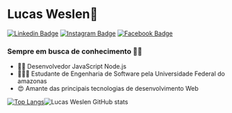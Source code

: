 #  Lucas Weslen👋

 [![Linkedin Badge](https://img.shields.io/badge/-LinkedIn-blue?style=flat-square&logo=Linkedin&logoColor=white&link=https://www.linkedin.com/in/lucas-weslen-lopes-de-matos-1b1b0a183/)](https://www.linkedin.com/in/lucas-weslen-lopes-de-matos-1b1b0a183/) [![Instagram Badge](https://img.shields.io/badge/-Instagram-violet?style=flat-square&logo=Instagram&logoColor=white&link=https://www.instagram.com/lucaswmatos/)](https://www.instagram.com/lucaswmatos/) [![Facebook Badge](https://img.shields.io/badge/Facebook-1877F2?style=flat-square&logo=facebook&logoColor=white&link=https://www.facebook.com/profile.php?id=100028150248944)](https://www.facebook.com/profile.php?id=100028150248944)

### Sempre em busca de conhecimento 👊🏼

-  👨‍💻 Desenvolvedor JavaScript Node.js 
-  🧑🏽‍🚀 Estudante de Engenharia de Software pela Universidade Federal do amazonas
-  😍 Amante das principais tecnologias de desenvolvimento Web
 
 [![Top Langs](https://github-readme-stats.vercel.app/api/top-langs/?username=matoslopes23)](https://github.com/anuraghazra/github-readme-stats)![Lucas Weslen GitHub stats](https://github-readme-stats.vercel.app/api/?username=matoslopes23&show_icons=true&title_color=fff&icon_color=79ff97&text_color=9f9f9f&bg_color=151515)
